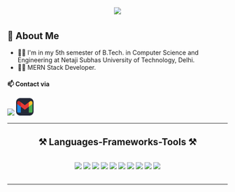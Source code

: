 <h1 align="center">
    <img src="https://readme-typing-svg.herokuapp.com/?font=Calibri&size=35&center=true&vCenter=true&width=500&height=70&duration=4000&lines=Hi+There!+👋;+I'm+Anurag+Singh;" />
</h1>

## 💫 About Me
<!---<img align="right" alt="coding"  width="225" src="https://i.ibb.co/cyPSvW3/display-icon.png"></img>--->
- 👨‍🎓 I'm in my 5th semester of B.Tech. in Computer Science and Engineering at Netaji Subhas University of Technology, Delhi.
- 👨‍💻 MERN Stack Developer.

#### 📫 Contact via
<a href="https://www.linkedin.com/in/anurag-03-tech"><img height="40" src="https://i.ibb.co/YRYz6Wb/Anurag-git-Linkedin.png"/></a>
<a href="mailto:anurag03.tech@gmail.com"><img height="40" src="https://raw.githubusercontent.com/tandpfun/skill-icons/65dea6c4eaca7da319e552c09f4cf5a9a8dab2c8/icons/Gmail-Dark.svg"/></a>


<hr/>
 
<h2 align="center">⚒️ Languages-Frameworks-Tools ⚒️</h2>
<br>
<div align="center">
    <img height="45" src="https://i.ibb.co/WykkDnT/Anurag-git-C.png"></img>
    <img height="45" src="https://i.ibb.co/fqfN5mm/Anurag-git-HTML.png"></img>
    <img height="45" src="https://i.ibb.co/d5by6jn/Anurag-git-CSS.png"></img>
    <img height="45" src="https://i.ibb.co/DbC0b9x/Anurag-git-Java-Script.png"></img>
    <img height="45" src="https://i.ibb.co/pPt0n2L/Anurag-git-Node-JS.png"></img>
    <img height="45" src="https://i.ibb.co/nfZ1C5j/Anurag-git-Express-JS.png"></img>
    <img height="45" src="https://i.ibb.co/y0ydv5j/Anurag-git-Mongo-Db.png"></img>
    <img height="45" src="https://i.ibb.co/xDHXcPM/Anurag-git-React.png"></img>
    <img height="45" src="https://i.ibb.co/VVQdYjq/Anurag-git-Redux.png"></img>
    <img height="45" src="https://i.ibb.co/2YSpmn7/Anurag-git-Tailwind-CSS.png"></img>
</div>

<br/>
<hr/>

<!---

anurag03-tech/anurag03-tech is a ✨ special ✨ repository because its `README.md` (this file) appears on your GitHub profile.
You can click the Preview link to take a look at your changes.
--->


